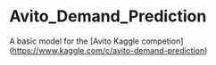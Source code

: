 # Avito_Demand_Prediction
A basic model for the [Avito Kaggle competion] (https://www.kaggle.com/c/avito-demand-prediction)
